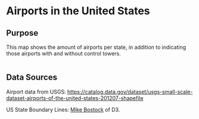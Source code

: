 # Airports in the United States

##  Purpose

This map shows the amount of airports per state, in addition to indicating those airports with and without control towers.

![]()

## Data Sources

Airport data from USGS: <https://catalog.data.gov/dataset/usgs-small-scale-dataset-airports-of-the-united-states-201207-shapefile>

US State Boundary Lines: [Mike Bostock](https://bost.ocks.org/mike/) of D3.
